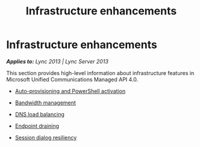 ﻿---
title: Infrastructure enhancements
TOCTitle: Infrastructure enhancements
ms:assetid: 2b35f0bf-ab8b-4a69-abca-f687cbec6639
ms:mtpsurl: https://msdn.microsoft.com/en-us/library/Dn465928(v=office.15)
ms:contentKeyID: 57102422
ms.date: 07/25/2014
mtps_version: v=office.15
---

# Infrastructure enhancements


_**Applies to:** Lync 2013 | Lync Server 2013_

This section provides high-level information about infrastructure features in Microsoft Unified Communications Managed API 4.0.

  - [Auto-provisioning and PowerShell activation](auto-provisioning-and-powershell-activation.md)

  - [Bandwidth management](bandwidth-management.md)

  - [DNS load balancing](dns-load-balancing.md)

  - [Endpoint draining](endpoint-draining.md)

  - [Session dialog resiliency](session-dialog-resiliency.md)

